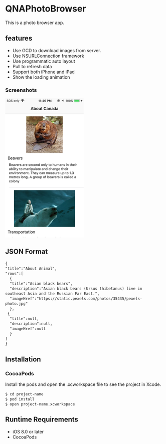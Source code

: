 # QNAPhotoBrowser
This is a photo browser app.

## features

* Use GCD to download images from server.
* Use NSURLConnection framework
* Use programmatic auto layout
* Pull to refresh data 
* Support both iPhone and iPad
* Show the loading animation

### Screenshots
<img src="https://github.com/queenahu119/QNAPhotoBrowser/blob/master/doc/img_normal.PNG" width="250">

## JSON Format
  ```
  {
  "title":"About Animal",
  "rows":[
	{
	"title":"Asian black bears",
	"description":"Asian black bears (Ursus thibetanus) live in southeast Asia and the Russian Far East.",
	"imageHref":"https://static.pexels.com/photos/35435/pexels-photo.jpg"
	},
   {
	"title":null,
	"description":null,
	"imageHref":null
	}
  ]
  }
  ```
## Installation

### CocoaPods


Install the pods and open the .xcworkspace file to see the project in Xcode.

```
$ cd project-name
$ pod install
$ open project-name.xcworkspace
```

## Runtime Requirements

 * iOS 8.0 or later
 * CocoaPods 
